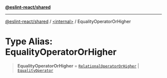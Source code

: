 [**@eslint-react/shared**](../../README.md)

***

[@eslint-react/shared](../../README.md) / [\<internal\>](../README.md) / EqualityOperatorOrHigher

# Type Alias: EqualityOperatorOrHigher

> **EqualityOperatorOrHigher** = [`RelationalOperatorOrHigher`](RelationalOperatorOrHigher.md) \| [`EqualityOperator`](EqualityOperator.md)
